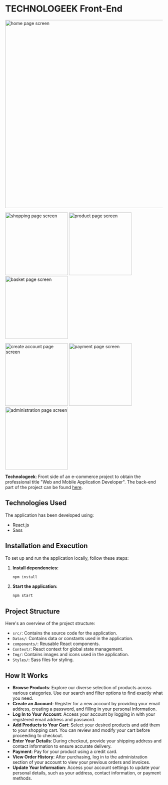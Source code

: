 # TECHNOLOGEEK Front-End

<img src="https://media.discordapp.net/attachments/1268608877755236446/1268955754388394015/techno1.PNG?ex=66ae4ea3&is=66acfd23&hm=5b0bfdff62834662f102f7495290ad99b1533e00e77b5cac71c2f5067804cf37&=&format=webp&quality=lossless&width=863&height=419" alt="home page screen" width="600" height="auto"/>

<img src="https://media.discordapp.net/attachments/1268608877755236446/1268955754816077927/techno2.PNG?ex=66ae4ea4&is=66acfd24&hm=6691f80833a08fef13bd73cbc4db9d92af4d443848b4df7ae88520fe44bfc854&=&format=webp&quality=lossless&width=867&height=419" alt="shopping page screen" width="200" height="auto"/>  <img src="https://media.discordapp.net/attachments/1268608877755236446/1268955755281907752/techno3.PNG?ex=66ae4ea4&is=66acfd24&hm=d935f1e33e45e73c7ad1250d6715776bf1b0ce14f842bf07b9fb4e93b5a06243&=&format=webp&quality=lossless&width=867&height=419" alt="product page screen" width="200" height="auto"/>   <img src="https://media.discordapp.net/attachments/1268608877755236446/1268955755600543876/techno4.PNG?ex=66ae4ea4&is=66acfd24&hm=4265a0211ffc885a52536499bbb948e722196f2b34031bc2a6938b41d8952bbf&=&format=webp&quality=lossless&width=870&height=419" alt="basket page screen" width="200" height="auto"/>

<img src="https://media.discordapp.net/attachments/1268608877755236446/1268955756011454574/techno5.PNG?ex=66ae4ea4&is=66acfd24&hm=9e4566180375892462d84501d8e77cb5e97480b1d0ea5b8edf620b12fe773ce3&=&format=webp&quality=lossless&width=867&height=419" alt="create account page screen" width="200" height="auto"/>  <img src="https://media.discordapp.net/attachments/1268608877755236446/1268955755600543876/techno4.PNG?ex=66ae4ea4&is=66acfd24&hm=4265a0211ffc885a52536499bbb948e722196f2b34031bc2a6938b41d8952bbf&=&format=webp&quality=lossless&width=870&height=419" alt="payment page screen" width="200" height="auto"/>   <img src="https://media.discordapp.net/attachments/1268608877755236446/1268955753767637043/techno6.PNG?ex=66ae4ea3&is=66acfd23&hm=f615de8c154a1359824f16fafc312e492a26d37e2b15928eceb929b197592e9b&=&format=webp&quality=lossless&width=884&height=417" alt="administration page screen" width="200" height="auto"/>

**Technologeek**: Front side of an e-commerce project to obtain the professional title "Web and Mobile Application Developer". The back-end part of the project can be found [here](https://github.com/David-Chazoule/e-shop-back).

## Technologies Used

The application has been developed using:
- React.js
- Sass

## Installation and Execution

To set up and run the application locally, follow these steps:

1. **Install dependencies:**

    ```bash
    npm install
    ```

2. **Start the application:**

    ```bash
    npm start
    ```

## Project Structure

Here's an overview of the project structure:

- `src/`: Contains the source code for the application.
- `Datas/`: Contains data or constants used in the application.
- `components/`: Reusable React components.
- `Context/`: React context for global state management.
- `Img/`: Contains images and icons used in the application.
- `Styles/`: Sass files for styling.

## How It Works

- **Browse Products**: Explore our diverse selection of products across various categories. Use our search and filter options to find exactly what you need.
- **Create an Account**: Register for a new account by providing your email address, creating a password, and filling in your personal information.
- **Log In to Your Account**: Access your account by logging in with your registered email address and password.
- **Add Products to Your Cart**: Select your desired products and add them to your shopping cart. You can review and modify your cart before proceeding to checkout.
- **Enter Your Details**: During checkout, provide your shipping address and contact information to ensure accurate delivery.
- **Payment**: Pay for your product using a credit card.
- **View Order History**: After purchasing, log in to the administration section of your account to view your previous orders and invoices.
- **Update Your Information**: Access your account settings to update your personal details, such as your address, contact information, or payment methods.
